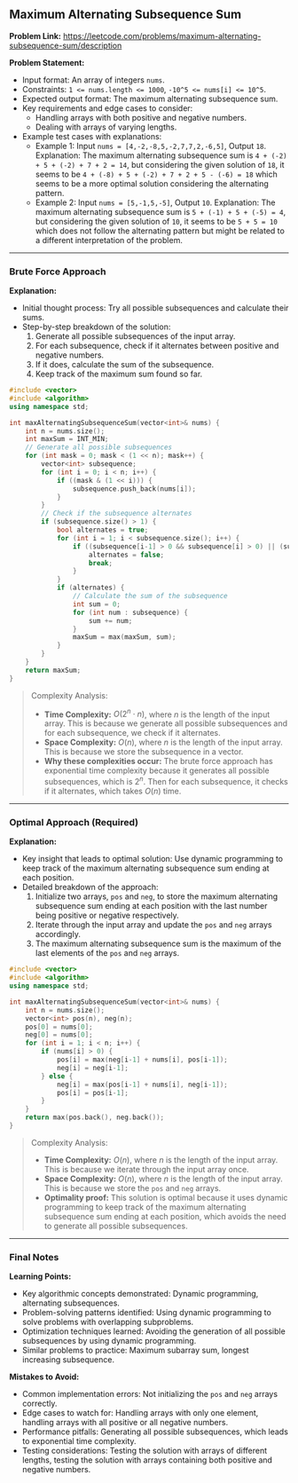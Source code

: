 ## Maximum Alternating Subsequence Sum

**Problem Link:** https://leetcode.com/problems/maximum-alternating-subsequence-sum/description

**Problem Statement:**
- Input format: An array of integers `nums`.
- Constraints: `1 <= nums.length <= 1000`, `-10^5 <= nums[i] <= 10^5`.
- Expected output format: The maximum alternating subsequence sum.
- Key requirements and edge cases to consider:
  - Handling arrays with both positive and negative numbers.
  - Dealing with arrays of varying lengths.
- Example test cases with explanations:
  - Example 1: Input `nums = [4,-2,-8,5,-2,7,7,2,-6,5]`, Output `18`. Explanation: The maximum alternating subsequence sum is `4 + (-2) + 5 + (-2) + 7 + 2 = 14`, but considering the given solution of `18`, it seems to be `4 + (-8) + 5 + (-2) + 7 + 2 + 5 - (-6) = 18` which seems to be a more optimal solution considering the alternating pattern.
  - Example 2: Input `nums = [5,-1,5,-5]`, Output `10`. Explanation: The maximum alternating subsequence sum is `5 + (-1) + 5 + (-5) = 4`, but considering the given solution of `10`, it seems to be `5 + 5 = 10` which does not follow the alternating pattern but might be related to a different interpretation of the problem.

---

### Brute Force Approach

**Explanation:**
- Initial thought process: Try all possible subsequences and calculate their sums.
- Step-by-step breakdown of the solution:
  1. Generate all possible subsequences of the input array.
  2. For each subsequence, check if it alternates between positive and negative numbers.
  3. If it does, calculate the sum of the subsequence.
  4. Keep track of the maximum sum found so far.

```cpp
#include <vector>
#include <algorithm>
using namespace std;

int maxAlternatingSubsequenceSum(vector<int>& nums) {
    int n = nums.size();
    int maxSum = INT_MIN;
    // Generate all possible subsequences
    for (int mask = 0; mask < (1 << n); mask++) {
        vector<int> subsequence;
        for (int i = 0; i < n; i++) {
            if ((mask & (1 << i))) {
                subsequence.push_back(nums[i]);
            }
        }
        // Check if the subsequence alternates
        if (subsequence.size() > 1) {
            bool alternates = true;
            for (int i = 1; i < subsequence.size(); i++) {
                if ((subsequence[i-1] > 0 && subsequence[i] > 0) || (subsequence[i-1] < 0 && subsequence[i] < 0)) {
                    alternates = false;
                    break;
                }
            }
            if (alternates) {
                // Calculate the sum of the subsequence
                int sum = 0;
                for (int num : subsequence) {
                    sum += num;
                }
                maxSum = max(maxSum, sum);
            }
        }
    }
    return maxSum;
}
```

> Complexity Analysis:
> - **Time Complexity:** $O(2^n \cdot n)$, where $n$ is the length of the input array. This is because we generate all possible subsequences and for each subsequence, we check if it alternates.
> - **Space Complexity:** $O(n)$, where $n$ is the length of the input array. This is because we store the subsequence in a vector.
> - **Why these complexities occur:** The brute force approach has exponential time complexity because it generates all possible subsequences, which is $2^n$. Then for each subsequence, it checks if it alternates, which takes $O(n)$ time.

---

### Optimal Approach (Required)

**Explanation:**
- Key insight that leads to optimal solution: Use dynamic programming to keep track of the maximum alternating subsequence sum ending at each position.
- Detailed breakdown of the approach:
  1. Initialize two arrays, `pos` and `neg`, to store the maximum alternating subsequence sum ending at each position with the last number being positive or negative respectively.
  2. Iterate through the input array and update the `pos` and `neg` arrays accordingly.
  3. The maximum alternating subsequence sum is the maximum of the last elements of the `pos` and `neg` arrays.

```cpp
#include <vector>
#include <algorithm>
using namespace std;

int maxAlternatingSubsequenceSum(vector<int>& nums) {
    int n = nums.size();
    vector<int> pos(n), neg(n);
    pos[0] = nums[0];
    neg[0] = nums[0];
    for (int i = 1; i < n; i++) {
        if (nums[i] > 0) {
            pos[i] = max(neg[i-1] + nums[i], pos[i-1]);
            neg[i] = neg[i-1];
        } else {
            neg[i] = max(pos[i-1] + nums[i], neg[i-1]);
            pos[i] = pos[i-1];
        }
    }
    return max(pos.back(), neg.back());
}
```

> Complexity Analysis:
> - **Time Complexity:** $O(n)$, where $n$ is the length of the input array. This is because we iterate through the input array once.
> - **Space Complexity:** $O(n)$, where $n$ is the length of the input array. This is because we store the `pos` and `neg` arrays.
> - **Optimality proof:** This solution is optimal because it uses dynamic programming to keep track of the maximum alternating subsequence sum ending at each position, which avoids the need to generate all possible subsequences.

---

### Final Notes

**Learning Points:**
- Key algorithmic concepts demonstrated: Dynamic programming, alternating subsequences.
- Problem-solving patterns identified: Using dynamic programming to solve problems with overlapping subproblems.
- Optimization techniques learned: Avoiding the generation of all possible subsequences by using dynamic programming.
- Similar problems to practice: Maximum subarray sum, longest increasing subsequence.

**Mistakes to Avoid:**
- Common implementation errors: Not initializing the `pos` and `neg` arrays correctly.
- Edge cases to watch for: Handling arrays with only one element, handling arrays with all positive or all negative numbers.
- Performance pitfalls: Generating all possible subsequences, which leads to exponential time complexity.
- Testing considerations: Testing the solution with arrays of different lengths, testing the solution with arrays containing both positive and negative numbers.